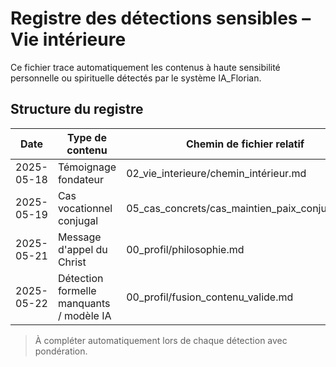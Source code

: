 # Registre des détections sensibles – Vie intérieure

Ce fichier trace automatiquement les contenus à haute sensibilité personnelle ou spirituelle détectés par le système IA_Florian.

## Structure du registre

| Date       | Type de contenu                          | Chemin de fichier relatif                                  | Sensibilité dominante  |
|------------|------------------------------------------|------------------------------------------------------------|------------------------|
| 2025-05-18 | Témoignage fondateur                     | 02_vie_interieure/chemin_intérieur.md                      | Spirituel / Intérieur  |
| 2025-05-19 | Cas vocationnel conjugal                 | 05_cas_concrets/cas_maintien_paix_conjugale.md             | Intérieur / Personnel  |
| 2025-05-21 | Message d'appel du Christ                | 00_profil/philosophie.md                                   | Spirituel / Rayonnement|
| 2025-05-22 | Détection formelle manquants / modèle IA | 00_profil/fusion_contenu_valide.md                         | Capitalisation         |

> À compléter automatiquement lors de chaque détection avec pondération.
